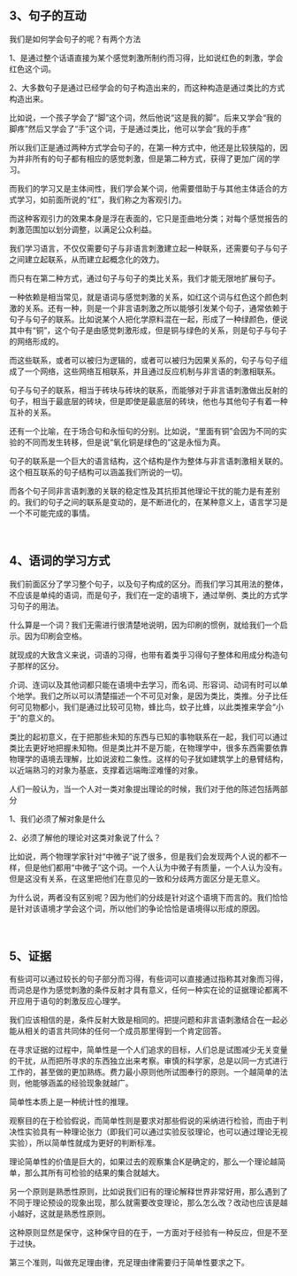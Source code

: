 <h2>3、句子的互动</h2><p data-pid="Jg9LHqnY">我们是如何学会句子的呢？有两个方法</p><p data-pid="xNokdPhE">1、是通过整个话语直接为某个感觉刺激所制约而习得，比如说红色的刺激，学会红色这个词。</p><p data-pid="Yd37jUmo">2、大多数句子是通过已经学会的句子构造出来的，而这种构造是通过类比的方式构造出来。</p><p data-pid="dzzYpGv-">比如说，一个孩子学会了“脚”这个词，然后他说“这是我的脚”。后来又学会“我的脚疼”然后又学会了“手”这个词，于是通过类比，他可以学会“我的手疼”</p><p data-pid="kmk7BSp3">所以我们正是通过两种方式学会句子的，在第一种方式中，他还是比较狭隘的，因为并非所有的句子都有相应的感觉刺激，但是第二种方式，获得了更加广阔的学习。</p><p data-pid="FiXp0lHg">而我们的学习又是主体间性，我们学会某个词，他需要借助于与其他主体适合的方式学习，如前面所说的“红”，我们称之为客观引力。</p><p data-pid="XnsEKBFR">而这种客观引力的效果本身是浮在表面的，它只是歪曲地分类；对每个感觉报告的刺激范围加以划分调整，以满足公众利益。</p><p data-pid="D1YopmKX">我们学习语言，不仅仅需要句子与非语言刺激建立起一种联系，还需要句子与句子之间建立起联系，从而建立起概念化的效力。</p><p data-pid="4MB9Q-2w">而只有在第二种方式，通过句子与句子的类比关系，我们才能无限地扩展句子。</p><p data-pid="JlQ6IO4o">一种依赖是相当常见，就是语词与感觉刺激的关系，如红这个词与红色这个颜色刺激的关系。还有一种，则是一个非言语刺激之所以能够引发某个句子，通常依赖于句子与句子的联系。比如说某个人把化学原料混在一起，形成了一种绿颜色，便说其中有“铜”，这个句子是由感觉刺激形成，但是铜与绿色的关系，则是句子与句子的网络形成的。</p><p data-pid="bVtM1tfk">而这些联系，或者可以被归为逻辑的，或者可以被归为因果关系的，句子与句子组成了一个网络，这些网络互相联系，并且通过反应机制与非言语的刺激相联系。</p><p data-pid="PC01Aay-">句子与句子的联系，相当于砖块与砖块的联系，而能够对于非言语刺激做出反射的句子，相当于最底层的砖块，但是即使是最底层的砖块，他也与其他句子有着一种互补的关系。</p><p data-pid="DBNG6AMF">还有一个比喻，在于场合句和永恒句的分别。比如说，“里面有铜”会因为不同的实验的不同而发生转移，但是说“氧化铜是绿色的”这是永恒为真。</p><p data-pid="biavO6gu">句子的联系是一个巨大的语言结构，这个结构是作为整体与非言语刺激相关联的。这个相互联系的句子结构可以涵盖我们所说的一切。</p><p data-pid="H5s3nRJg">而各个句子同非言语刺激的关联的稳定性及其抗拒其他理论干扰的能力是有差别的。我们的句子之间的联系是变动的，是不断进化的，在某种意义上，语言学习是一个不可能完成的事情。</p><p><br></p><h2>4、语词的学习方式</h2><p data-pid="uozXEwYh">我们前面区分了学习整个句子，以及句子构成的区分。而我们学习其用法的整体，不应该是单纯的语词，而是句子，我们在一定的语境下，通过举例、类比的方式学习句子的用法。</p><p data-pid="m3aeugGi">什么算是一个词？我们无需进行很清楚地说明，因为印刷的惯例，就给我们一个启示。因为印刷会空格。</p><p data-pid="9IjhtPid">就现成的大致含义来说，词语的习得，也带有着类乎习得句子整体和用成分构造句子那样的区分。</p><p data-pid="j_pbo6CY">介词、连词以及其他词都只能在语境中去学习，而名词、形容词、动词有时可以单个地学。我们之所以可以清楚描述一个不可见对象，是因为类比，类推。分子比任何可见物都小，我们是通过比较可见物，蜂比鸟，蚊子比蜂，以此类推来学会“小于”的意义的。</p><p data-pid="7J6LgbyE">类比的起初意义，在于把那些未知的东西与已知的事物联系在一起，我们可以通过类比去更好地把握未知物。但是类比并不是万能，在物理学中，很多东西需要依靠物理学的语境去理解，比如说波粒二象性。这样的句子犹如建筑学上的悬臂结构，以近端熟习的对象为基底，支撑着远端晦涩难懂的对象。</p><p data-pid="y0XYgMpz">人们一般认为，当一个人对一类对象提出理论的时候，我们对于他的陈述包括两部分</p><p data-pid="E5HZJdEQ">1、我们必须了解对象是什么</p><p data-pid="jAPLT99t">2、必须了解他的理论对这类对象说了什么？</p><p data-pid="MPqS7jh2">比如说，两个物理学家针对“中微子”说了很多，但是我们会发现两个人说的都不一样，但是他们都用“中微子”这个词。一个人认为中微子有质量，一个人认为没有。但是这没有关系，在这里把他们在意见的一致和分歧两方面区分是无意义。</p><p data-pid="SPCSUSW0">为什么说，两者没有区别呢？因为他们的分歧是针对这个语境下而言的。我们恰恰是针对该语境才学会这个词，所以他们的争论恰恰是语境得以形成的原因。</p><p><br></p><h2>5、证据</h2><p data-pid="VsOyPpGE">有些词可以通过较长的句子部分而习得，有些词可以直接通过指称其对象而习得，而词总是作为感觉刺激的条件反射才具有意义，任何一种实在论的证据理论都离不开应用于语句的刺激反应心理学。</p><p data-pid="lQw6lZFF">我们应该相信的是，条件反射大致是相同的。把提问题和非言语刺激结合在一起必能从相关的语言共同体的任何一个成员那里得到一个肯定回答。</p><p data-pid="_3_g93Xh">在寻求证据的过程中，简单性是一个人们追求的目标，人们总是试图减少无关变量的干扰，从而把所寻求的东西独立出来考察。审慎的科学家，总是以同一方式进行工作的，甚至做的更加熟练。费力最小原则他所试图奉行的原则。一个越简单的法则，他能够涵盖的经验现象就越广。</p><p data-pid="O5KaTrN7">简单性本质上是一种统计性的推理。</p><p data-pid="j7qqjVTx">观察目的在于检验假说，而简单性则是要求对那些假说的采纳进行检验，而由于判决性实验具有一种理论张力（即我们可以通过实验反驳理论，也可以通过理论无视实验），所以简单性就成为更好的判断标准。</p><p data-pid="e4LbmmzR">理论简单性的价值是巨大的，如果过去的观察集合K是确定的，那么一个理论越简单，那么其所有可检验的结果的集合就越大。</p><p data-pid="HlfxdzyR">另一个原则是熟悉性原则，比如说我们旧有的理论解释世界非常好用，那么遇到了不同于理论预设的现象出现，那么就需要改变理论，那么怎么改？改动也应该是越小越好，这就是熟悉性原则。</p><p data-pid="MjpS1kIG">这种原则显然是保守，这种保守目的在于，一方面对于经验有一种反应，但是不至于过快。</p><p data-pid="Qx7vzz6K">第三个准则，叫做充足理由律，充足理由律需要归于简单性要求之下。</p><p></p>